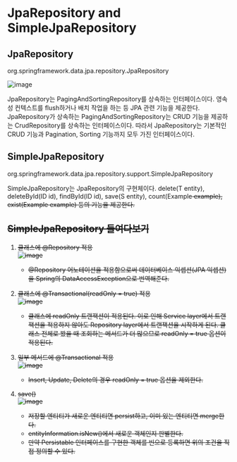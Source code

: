 # JpaRepository and SimpleJpaRepository

## JpaRepository
org.springframework.data.jpa.repository.JpaRepository  

![image](https://postfiles.pstatic.net/MjAyMTA2MTVfMTIy/MDAxNjIzNzYwMTE3MDc3.p_RvMcSKtr49EtA0sI9YmWmZb2nWOhtHKXQjoobADj8g.PSLsDnD6HbE-NB5h0rD7My2CbmXPRnD6EmRSxBH9dcIg.PNG.y_jaein/image.png?type=w966)  

JpaRepository는 PagingAndSortingRepository를 상속하는 인터페이스이다. 영속성 컨텍스트를 flush하거나 배치 작업을 하는 등 JPA 관련 기능을 제공한다. JpaRepository가 상속하는 PagingAndSortingRepository는 CRUD 기능을 제공하는 CrudRepository를 상속하는 인터페이스이다. 따라서 JpaRepository는 기본적인 CRUD 기능과 Pagination, Sorting 기능까지 모두 가진 인터페이스이다. 

## SimpleJpaRepository
org.springframework.data.jpa.repository.support.SimpleJpaRepository    

SimpleJpaRepository는 JpaRepository의 구현체이다. delete(T entity), deleteById(ID id), findById(ID id), save(S entity), count(Example<S> example), exist(Example<S> example) 등의 기능을 제공한다.  

## SimpleJpaRepository 들여다보기
1. 클래스에 @Repository 적용  
   ![image](https://postfiles.pstatic.net/MjAyMTA2MTVfMTY5/MDAxNjIzNzU5OTgwMjg0.59AtHl7yYbTG84QwRGANNnmQalRnE4Hvz6vAuEX8RfAg.VVyFi6aA8O_5MVtoipt0bwDmbIJIZhTFhaScyQ7Vk_Ug.PNG.y_jaein/image.png?type=w966)  
    - @Repository 어노테이션을 적용함으로써 데이터베이스 익셉션(JPA 익셉션)을 Spring의 DataAccessException으로 번역해준다.  


2. 클래스에 @Transactional(readOnly = true) 적용  
   ![image](https://postfiles.pstatic.net/MjAyMTA2MTVfNTAg/MDAxNjIzNzYwMDI5ODk1.r2Cu9xTrYgpO59JU__E-ArnBEfy8YzdUqMMjE7_cJ0sg.q89p2d71ZTnt0Xd0rHPreB_2nE9TAHIjpQV_zQ42hbYg.PNG.y_jaein/image.png?type=w966)  
    - 클래스에 readOnly 트랜잭션이 적용된다. 이로 인해 Service layer에서 트랜잭션을 적용하지 않아도 Repository layer에서 트랜잭션을 시작하게 된다. 클래스 전체로 봤을 때 조회하는 메서드가 더 많으므로 readOnly = true 옵션이 적용된다.      


3. 일부 메서드에 @Transactional 적용  
   ![image](https://postfiles.pstatic.net/MjAyMTA2MTVfNjUg/MDAxNjIzNzYwMDE0NDUy.RkJRL26hx_rXr_sYTPxBUlQ4a6tb1NB_uKMJjfvyY6Ug.dby9AiKLtGkRBcVUGCpJsgZv0FGWZ1acxXh47CwJlusg.PNG.y_jaein/image.png?type=w966)  
    - Insert, Update, Delete의 경우 readOnly = true 옵션을 제외한다.  
   

4. save()  
   ![image](https://postfiles.pstatic.net/MjAyMTA2MTVfMTYg/MDAxNjIzNzYwMDAzNzU1.jHOTrgtX-3g9YpOG1PDbluUfOM-Bn0TVdltIaNnx4Ocg.CUJ3x_rrd90uirwbJFXtflAlRbHWWnhRrGm2jkNjx34g.PNG.y_jaein/image.png?type=w966)  
    - 저장할 엔티티가 새로운 엔티티면 persist하고, 이미 있는 엔티티면 merge한다.  
    - entityInformation.isNew()에서 새로운 객체인지 판별한다.  
    - 만약 Persistable 인터페이스를 구현한 객체를 빈으로 등록하면 위의 조건을 직접 정의할 수 있다.  
